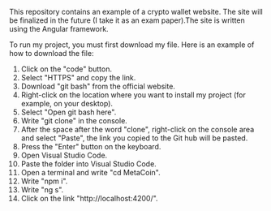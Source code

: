 This repository contains an example of a crypto wallet website. The site will be finalized in the future (I take it as an exam paper).The site is written using the Angular framework.

To run my project, you must first download my file. 
Here is an example of how to download the file: 
1) Click on the "code" button.
2) Select "HTTPS" and copy the link. 
3) Download "git bash" from the official website.
4) Right-click on the location where you want to install my project (for example, on your desktop).
5) Select "Open git bash here".
6) Write "git clone" in the console.
7) After the space after the word "clone", right-click on the console area and select "Paste", the link you copied to the Git hub will be pasted.
8) Press the "Enter" button on the keyboard.
9) Open Visual Studio Code.
10) Paste the folder into Visual Studio Code.
11) Open a terminal and write "cd MetaCoin".
12) Write "npm i".
13) Write "ng s".
14) Click on the link "http://localhost:4200/".
